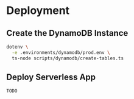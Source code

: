 # Deployment

## Create the DynamoDB Instance

```sh
dotenv \
  -e .environments/dynamodb/prod.env \
  ts-node scripts/dynamodb/create-tables.ts
```

## Deploy Serverless App

```sh
TODO
```
